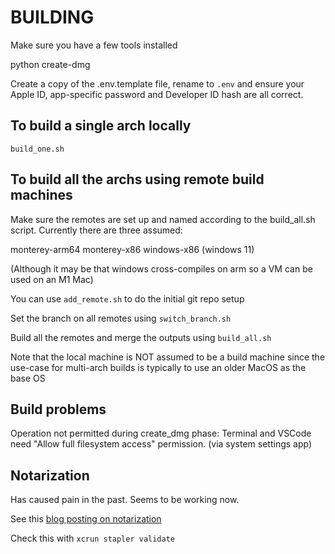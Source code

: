 # BUILDING

Make sure you have a few tools installed

python
create-dmg

Create a copy of the .env.template file, rename to `.env` and ensure your Apple ID, 
app-specific password and Developer ID hash are all correct.

## To build a single arch locally

`build_one.sh`

## To build all the archs using remote build machines

Make sure the remotes are set up and named according to the build_all.sh script.
Currently there are three assumed:

monterey-arm64
monterey-x86
windows-x86  (windows 11)

(Although it may be that windows cross-compiles on arm so a VM can be used on an M1 Mac)

You can use `add_remote.sh` to do the initial git repo setup

Set the branch on all remotes using `switch_branch.sh`

Build all the remotes and merge the outputs using `build_all.sh`

Note that the local machine is NOT assumed to be a build machine since the use-case
for multi-arch builds is typically to use an older MacOS as the base OS 

## Build problems

Operation not permitted during create_dmg phase: Terminal and VSCode need "Allow full filesystem access" permission. (via system settings app)

## Notarization
Has caused pain in the past. Seems to be working now.

See this [blog posting on notarization](https://deciphertools.com/blog/notarizing-dmg/)

Check this with 
`xcrun stapler validate`